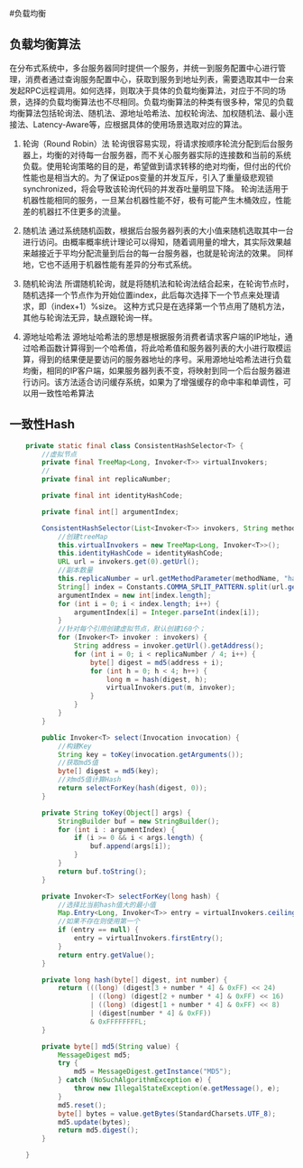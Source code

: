 #负载均衡
## 负载均衡算法
在分布式系统中，多台服务器同时提供一个服务，并统一到服务配置中心进行管理，消费者通过查询服务配置中心，获取到服务到地址列表，需要选取其中一台来发起RPC远程调用。如何选择，则取决于具体的负载均衡算法，对应于不同的场景，选择的负载均衡算法也不尽相同。负载均衡算法的种类有很多种，常见的负载均衡算法包括轮询法、随机法、源地址哈希法、加权轮询法、加权随机法、最小连接法、Latency-Aware等，应根据具体的使用场景选取对应的算法。

1. 轮询（Round Robin）法
轮询很容易实现，将请求按顺序轮流分配到后台服务器上，均衡的对待每一台服务器，而不关心服务器实际的连接数和当前的系统负载。使用轮询策略的目的是，希望做到请求转移的绝对均衡，但付出的代价性能也是相当大的。为了保证pos变量的并发互斥，引入了重量级悲观锁synchronized，将会导致该轮询代码的并发吞吐量明显下降。 
轮询法适用于机器性能相同的服务，一旦某台机器性能不好，极有可能产生木桶效应，性能差的机器扛不住更多的流量。

2. 随机法
通过系统随机函数，根据后台服务器列表的大小值来随机选取其中一台进行访问。由概率概率统计理论可以得知，随着调用量的增大，其实际效果越来越接近于平均分配流量到后台的每一台服务器，也就是轮询法的效果。 
同样地，它也不适用于机器性能有差异的分布式系统。

3. 随机轮询法
所谓随机轮询，就是将随机法和轮询法结合起来，在轮询节点时，随机选择一个节点作为开始位置index，此后每次选择下一个节点来处理请求，即（index+1）%size。 
这种方式只是在选择第一个节点用了随机方法，其他与轮询法无异，缺点跟轮询一样。

4. 源地址哈希法
源地址哈希法的思想是根据服务消费者请求客户端的IP地址，通过哈希函数计算得到一个哈希值，将此哈希值和服务器列表的大小进行取模运算，得到的结果便是要访问的服务器地址的序号。采用源地址哈希法进行负载均衡，相同的IP客户端，如果服务器列表不变，将映射到同一个后台服务器进行访问。该方法适合访问缓存系统，如果为了增强缓存的命中率和单调性，可以用一致性哈希算法

## 一致性Hash
```java
    private static final class ConsistentHashSelector<T> {
        //虚拟节点
        private final TreeMap<Long, Invoker<T>> virtualInvokers;
        //
        private final int replicaNumber;

        private final int identityHashCode;

        private final int[] argumentIndex;

        ConsistentHashSelector(List<Invoker<T>> invokers, String methodName, int identityHashCode) {
            //创建treeMap
            this.virtualInvokers = new TreeMap<Long, Invoker<T>>();
            this.identityHashCode = identityHashCode;
            URL url = invokers.get(0).getUrl();
            //副本数量
            this.replicaNumber = url.getMethodParameter(methodName, "hash.nodes", 160);
            String[] index = Constants.COMMA_SPLIT_PATTERN.split(url.getMethodParameter(methodName, "hash.arguments", "0"));
            argumentIndex = new int[index.length];
            for (int i = 0; i < index.length; i++) {
                argumentIndex[i] = Integer.parseInt(index[i]);
            }
            //针对每个引用创建虚拟节点，默认创建160个；
            for (Invoker<T> invoker : invokers) {
                String address = invoker.getUrl().getAddress();
                for (int i = 0; i < replicaNumber / 4; i++) {
                    byte[] digest = md5(address + i);
                    for (int h = 0; h < 4; h++) {
                        long m = hash(digest, h);
                        virtualInvokers.put(m, invoker);
                    }
                }
            }
        }

        public Invoker<T> select(Invocation invocation) {
            //构建Key
            String key = toKey(invocation.getArguments());
            //获取md5值
            byte[] digest = md5(key);
            //对md5值计算Hash
            return selectForKey(hash(digest, 0));
        }

        private String toKey(Object[] args) {
            StringBuilder buf = new StringBuilder();
            for (int i : argumentIndex) {
                if (i >= 0 && i < args.length) {
                    buf.append(args[i]);
                }
            }
            return buf.toString();
        }

        private Invoker<T> selectForKey(long hash) {
            //选择比当前hash值大的最小值
            Map.Entry<Long, Invoker<T>> entry = virtualInvokers.ceilingEntry(hash);
            //如果不存在则使用第一个
            if (entry == null) {
                entry = virtualInvokers.firstEntry();
            }
            return entry.getValue();
        }

        private long hash(byte[] digest, int number) {
            return (((long) (digest[3 + number * 4] & 0xFF) << 24)
                    | ((long) (digest[2 + number * 4] & 0xFF) << 16)
                    | ((long) (digest[1 + number * 4] & 0xFF) << 8)
                    | (digest[number * 4] & 0xFF))
                    & 0xFFFFFFFFL;
        }

        private byte[] md5(String value) {
            MessageDigest md5;
            try {
                md5 = MessageDigest.getInstance("MD5");
            } catch (NoSuchAlgorithmException e) {
                throw new IllegalStateException(e.getMessage(), e);
            }
            md5.reset();
            byte[] bytes = value.getBytes(StandardCharsets.UTF_8);
            md5.update(bytes);
            return md5.digest();
        }

    }
```